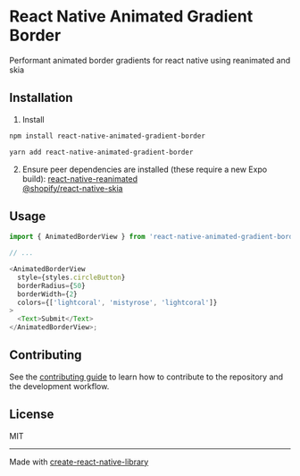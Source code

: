 # React Native Animated Gradient Border

Performant animated border gradients for react native using reanimated and skia

## Installation

1. Install

```sh
npm install react-native-animated-gradient-border
```

```sh
yarn add react-native-animated-gradient-border
```

2. Ensure peer dependencies are installed (these require a new Expo build):
   [react-native-reanimated](https://docs.swmansion.com/react-native-reanimated/docs/fundamentals/getting-started/)  
   [@shopify/react-native-skia](https://shopify.github.io/react-native-skia/docs/getting-started/installation)

## Usage

```js
import { AnimatedBorderView } from 'react-native-animated-gradient-border';

// ...

<AnimatedBorderView
  style={styles.circleButton}
  borderRadius={50}
  borderWidth={2}
  colors={['lightcoral', 'mistyrose', 'lightcoral']}
>
  <Text>Submit</Text>
</AnimatedBorderView>;
```

## Contributing

See the [contributing guide](CONTRIBUTING.md) to learn how to contribute to the repository and the development workflow.

## License

MIT

---

Made with [create-react-native-library](https://github.com/callstack/react-native-builder-bob)
